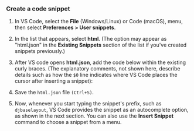 ### Create a code snippet
1. In VS Code, select the <b>File</b> (Windows/Linux) or Code (macOS), menu, then select <b>Preferences > User snippets</b>.

2. In the list that appears, select <b>html</b>. (The option may appear as "html.json" in the <b>Existing Snippets</b> section of the list if you've created snippets previously.)

3. After VS code opens <b>html.json</b>, add the code below within the existing curly braces. (The explanatory comments, not shown here, describe details such as how the `$0` line indicates where VS Code places the cursor after inserting a snippet):

4. Save the `html.json` file `(Ctrl+S)`.

5. Now, whenever you start typing the snippet's prefix, such as `djbaselayout`, VS Code provides the snippet as an autocomplete option, as shown in the next section. You can also use the <b>Insert Snippet</b> command to choose a snippet from a menu.